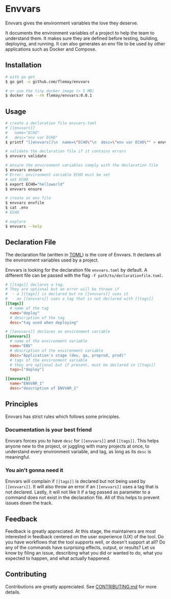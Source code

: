# Envvars

Envvars gives the environment variables the love they deserve.

It documents the environment variables of a project to help the team to understand them. It makes sure they are defined before testing, building, deploying, and running. It can also generates an env file to be used by other applications such as Docker and Compose.

## Installation

```bash
# with go get
$ go get -u github.com/flemay/envvars

# or use the tiny docker image (< 5 MB)
$ docker run --rm flemay/envvars:0.0.1
```

## Usage

```bash
# create a declaration file envvars.toml
# [[envvars]]
#   name="ECHO"
#   desc="env var ECHO"
$ printf "[[envvars]]\n  name=\"ECHO\"\n  desc=\"env var ECHO\"" > envvars.toml

# validate the declaration file if it contains errors
$ envvars validate

# ensure the environment variables comply with the declaration file
$ envvars ensure
# Error: environment variable ECHO must be set
# set ECHO
$ export ECHO="helloworld"
$ envvars ensure

# create an env file
$ envvars envfile
$ cat .env
# ECHO

# explore
$ envvars --help
```

## Declaration File

The declaration file (written in [TOML](https://github.com/toml-lang/toml)) is the core of Envvars. It declares all the environment variables used by a project.

Envvars is looking for the declaration file `envvars.toml` by default. A different file can be passed with the flag `-f path/to/declarationfile.toml`.

```toml
# [[tags]] declares a tag.
# They are optional but an error will be thrown if
#  - a [[tags]] is declared but no [[envvars]] uses it
#  - an [[envvars]] uses a tag that is not declared with [[tags]]
[[tags]]
  # name of the tag
  name="deploy"
  # description of the tag
  desc="tag used when deploying"

# [[envvars]] declares an environment variable
[[envvars]]
  # name of the environment variable
  name="ENV"
  # description of the environment variable
  desc="Application's stage (dev, qa, preprod, prod)"
  # tags of the environment variable
  # they are optional but if present, must be declared in [[tags]]
  tags=["deploy"]

[[envvars]]
  name="ENVVAR_1"
  desc="description of ENVVAR_1"
```

## Principles

Envvars has strict rules which follows some principles.

### Documentation is your best friend

Envvars forces you to have `desc` for `[[envvars]]` and `[[tags]]`. This helps anyone new to the project, or juggling with many projects at once, to understand every environment variable, and tag, as long as its `desc` is meaningful.

### You ain't gonna need it

Envvars will complain if `[[tags]]` is declared but not being used by `[[envvars]]`. It will also throw an error if an `[[envvars]]` uses a tag that is not declared. Lastly, it will not like it if a tag passed as parameter to a command does not exist in the declaration file. All of this helps to prevent issues down the track.

## Feedback

Feedback is greatly appreciated. At this stage, the maintainers are most interested in feedback centered on the user experience (UX) of the tool. Do you have workflows that the tool supports well, or doesn't support at all? Do any of the commands have surprising effects, output, or results? Let us know by filing an issue, describing what you did or wanted to do, what you expected to happen, and what actually happened.

## Contributing

Contributions are greatly appreciated. See [CONTRIBUTING.md](http://github.com/flemay/envvars/CONTRIBUTING.md) for more details.